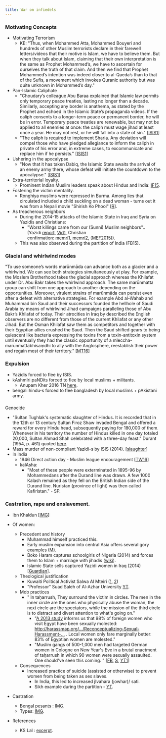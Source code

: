 ```yaml
---
title: War on infiedels
---  
```


### Motivating Concepts

- Motivating Terrorism
    - KE: "Thus, when Mohammed Atta, Mohammed Bouyeri and hundreds of other Muslim terrorists declare in their farewell letters/videos that their motive is Islam, we have to believe them. But when they talk about Islam, claiming that their own interpretation is the same as Prophet Mohammed’s, we have to ascertain for ourselves the truth of that claim. And then we find that Prophet Mohammed’s intention was indeed closer to al-Qaeda’s than to that of the Sufis, a movement which invokes Quranic authority but was quite unknown in Mohammed’s day."
- Pan-Islamic Caliphate
    - "Choudary’s colleague Abu Baraa explained that Islamic law permits only temporary peace treaties, lasting no longer than a decade. Similarly, accepting any border is anathema, as stated by the Prophet and echoed in the Islamic State’s propaganda videos. If the caliph consents to a longer-term peace or permanent border, he will be in error. Temporary peace treaties are renewable, but may not be applied to all enemies at once: the caliph must wage jihad at least once a year. He may not rest, or he will fall into a state of sin." \[[ISIS1](http://www.theatlantic.com/features/archive/2015/02/what-isis-really-wants/384980/)\]
    - "The caliph is required to implement Sharia. Any deviation will compel those who have pledged allegiance to inform the caliph in private of his error and, in extreme cases, to excommunicate and replace him if he persists." \[[ISIS1](http://www.theatlantic.com/features/archive/2015/02/what-isis-really-wants/384980/)\]
- Ushering in the apocalypse
    - "Now that it has taken Dabiq, the Islamic State awaits the arrival of an enemy army there, whose defeat will initiate the countdown to the apocalypse." \[[ISIS1](http://www.theatlantic.com/features/archive/2015/02/what-isis-really-wants/384980/)\]
- Extra-territorial loyalty.
    - Prominent Indian Muslim leaders speak about Hindus and India: [IF15](http://indiafacts.co.in/prominent-indian-muslim-leaders-speak-about-hindus/).
- Fostering the victim mentality.
    - Ronghiya muslims were repressed in Burma. Among lies that circulated included a child suckling on a dead woman - turns out it was from a Nepali movie "Shirish Ko Phool" \[[R](http://www.reddit.com/r/1000words/comments/1cwrm1/burman_child_tries_to_drink_from_his_dead_mothers/)\].
- As treacherous neighbors
    - During the 2014-15 attacks of the Islamic State in Iraq and Syria on Yazidis and Christians:
        - "Worst killings came from our (Sunni) Muslim neighbors".. (Yazidi [report](http://news.yahoo.com/iraq-yazidis-neighbours-enabled-jihadist-attack-095139064.html), [Vid1](https://twitter.com/Thawra_city/status/871289293146267649), Christian confirmation: [memri1](http://www.memri.org/clip_transcript/en/4414.htm), [memri2](http://www.memri.org/clip/en/0/0/0/0/0/0/4414.htm), ([MEF2015](http://www.meforum.org/5371/why-muslims-bad-neighbors))).
    - This was also observed during the partition of India (FB15).

### Glacial and whirlwind modes

"To use someone’s words marūnmāda can advance both as a glacier and a whirlwind. We can see both strategies simultaneously at play. For example, the Moslem Brotherhood takes the glacial approach whereas the Khilafat under Dr. Abu Bakr takes the whirlwind approach. The same marūnmatta group can shift from one approach to another depending on the opportunities. Moreover, virulent strains of marūnmāda can persist even after a defeat with alternative strategies. For example Abd al-Wahab and Muhammad bin Saud and their successors founded the hellhole of Saudi Arabia by means of whirlwind Jihad campaigns paralleling those of Abu Bakr’s Khilafat of today. Their atrocities in Iraq by described the English observers are no different from those of the current Khilafat or any other Jihad. But the Osman Khilafat saw them as competitors and together with their Egyptian allies crushed the Saud. Then the Saud shifted gears to being quiescent like bacteria expressing the toxins from a toxin-antitoxin system until eventually they had the classic opportunity of a mleccha-marūnmattābhisaṃdhi to ally with the Anglosphere, reestablish their power and regain most of their territory." \[[MT16](https://manasataramgini.wordpress.com/2016/07/09/a-geopolitical-package-july-2016/)\]

### Expulsion

- Yazidis forced to flee by ISIS.
- kAshmIri paNDits forced to flee by local muslims + militants.
    - Anupam Kher 2016 TN [here](https://www.youtube.com/watch?v=nRNo6bqbThI).
- bengali hindu-s forced to flee bangladesh by local muslims + pAkistani army.

###   
Genocide

- "Sultan Tughlak's systematic slaughter of Hindus. It is recorded that in the 12th or 13 century Sultan Firoz Shaw invaded Bengal and offered a reward for every Hindu head, subsequently paying for 180,000 of them. Whenever in his territory the number of Hindus killed in one day totaled 20,000, Sultan Ahmad Shah celebrated with a three-day feast." Durant (1954, p. 461) quoted [here](http://hawaii.edu/powerkills/DBG.CHAP3.HTM).
- Mass murder of non-compliant Yazidi-s by ISIS (2014). \[[slaughter](http://www.reuters.com/article/2014/08/18/us-iraq-security-yazidis-idUSKBN0GI1QK20140818?feedType=RSS&feedName=worldNews)\]
- In India
    - 1946 Direct action day - Muslim league encouragement \[[TW16](https://twitter.com/blog_supplement/status/776269924541005824)\]
    - kalAsha:
        - "Most of these people were exterminated in 1895-96 by Mohammedans after the Durand line was drawn. A few 1000 Kalash remained as they fell on the British Indian side of the Durand line. Nuristan (province of light) was then called Kafiristan." - SP.

### Castration, rape and enslavement.

- Ibn Khaldun \[[IMG](http://i.imgsafe.org/63eaa8e442.png)\]  
    
- Of women:
    - Precedent and history
        - Muhammad himself practiced this. 
        - Early muslim expansion into central Asia offers several gory examples ([M](http://www.indiafacts.co.in/isis-caliphate-lessons-earliest-mohammedan-invasions-central-asia/)).
        - Boko Haram captures schoolgirls of Nigeria (2014) and forces them to Islam + marriage with jihadis ([wiki](https://en.wikipedia.org/wiki/Chibok_schoolgirls_kidnapping)).
        - Islamic State sells captured Yazidi women in Iraq (2014) \[[Guardian](http://www.theguardian.com/world/2014/aug/11/yazidis-tormented-fears-for-women-girls-kidnapped-sinjar-isis-slaves)\].
    - Theological justification
        - Kuwaiti Political Activist Salwa Al Mteiri ([1](https://www.youtube.com/watch?v=x7Sc2uoJ5f8), [2](https://www.youtube.com/watch?v=BoBcFWUTze0))
        - "Professor" Suad Saleh of Al-Azhar University [YT](https://www.youtube.com/watch?v=Hj-Bx4SYufA).
    - Mob practices
        - " In taḥarrush, They surround the victim in circles. The men in the inner circle are the ones who physically abuse the woman, the next circle are the spectators, while the mission of the third circle is to distract and divert attention to what's going on."
            - "[A 2013 study](http://harassmap.org/en/wp-content/uploads/2013/03/Reconceptualizing-Sexual-Harassment-in-Egypt.pdf) informs us that 98% of foreign women who visit Egypt have been sexually molested: http://harassmap.org/…/Reconceptualizing-Sexual-Harassment-… . Local women only fare marginally better: 83% of Egyptian women are molested."
            - "Muslim gangs of 500-1,000 men had targeted German women in Cologne on New Year's Eve in a brutal enactment of taḥarrush in which 90 women were sexually assaulted. One should've seen this coming. " \[[FB](https://www.facebook.com/KalavaiVenkat/posts/1669293833350986), [S](http://speisa.com/modules/articles/index.php/item.2374/german-police-it-s-an-arab-rape-game-called-taharrush-and-now-it-has-come-to-europe.html), [YT1](https://www.youtube.com/watch?time_continue=21&v=gMGQAbEA23Q)\]
    - Consequences
        - Increased practice of suicide (assisted or otherwise) to prevent women from being taken as sex slaves.
            - In India, this led to increased jIvahara (jowhar)/ sati.
            - Sikh example during the partition - [YT](https://www.youtube.com/watch?v=2WQtUYv1_-s).
- Castration
    - Bengal pesants : [IMG](http://i.imgsafe.org/63ddd3c6c7.jpg).
    - Types: [IMG](http://i.imgsafe.org/75b1967146.jpg).  
        
- References
    - KS Lal : [excerpt](http://www.sanskritimagazine.com/india/medieval-india-enslavement-hindus-arab-turkish-invaders/#comment-34096).